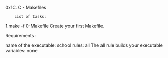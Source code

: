 0x1C. C - Makefiles

		List of tasks:
1.make -f 0-Makefile
	Create your first Makefile.

Requirements:

name of the executable: school
rules: all
The all rule builds your executable
variables: none
